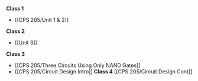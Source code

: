 **Class 1**
- [[CPS 205/Unit 1 & 2]]


**Class 2**
- [[Unit 3]]

**Class 3**
- [[CPS 205/Three Circuits Using Only NAND Gates]]
- [[CPS 205/Circuit Design Intro]]
**Class 4**
[[CPS 205/Circuit Design Cont]]